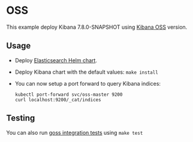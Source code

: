 # OSS

This example deploy Kibana 7.8.0-SNAPSHOT using [Kibana OSS][] version.


## Usage

* Deploy [Elasticsearch Helm chart][].

* Deploy Kibana chart with the default values: `make install`

* You can now setup a port forward to query Kibana indices:

  ```
  kubectl port-forward svc/oss-master 9200
  curl localhost:9200/_cat/indices
  ```


## Testing

You can also run [goss integration tests][] using `make test`


[kibana oss]: https://www.elastic.co/downloads/kibana-oss
[elasticsearch helm chart]: https://github.com/elastic/helm-charts/tree/7.8/elasticsearch/examples/oss/
[goss integration tests]: https://github.com/elastic/helm-charts/tree/7.8/kibana/examples/oss/test/goss.yaml

